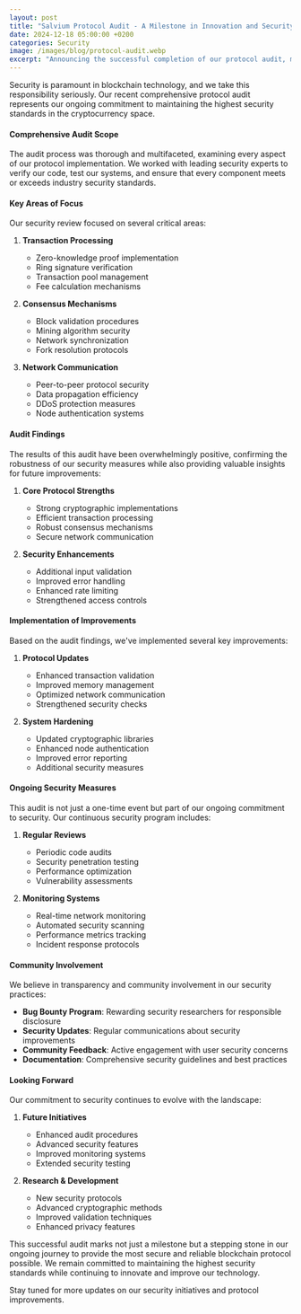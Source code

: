 ```yaml
---
layout: post
title: "Salvium Protocol Audit - A Milestone in Innovation and Security"
date: 2024-12-18 05:00:00 +0200
categories: Security
image: /images/blog/protocol-audit.webp
excerpt: "Announcing the successful completion of our protocol audit, marking a significant milestone in Salvium's commitment to security and innovation."
---
```


Security is paramount in blockchain technology, and we take this responsibility seriously. Our recent comprehensive protocol audit represents our ongoing commitment to maintaining the highest security standards in the cryptocurrency space.

#### Comprehensive Audit Scope

The audit process was thorough and multifaceted, examining every aspect of our protocol implementation. We worked with leading security experts to verify our code, test our systems, and ensure that every component meets or exceeds industry security standards.

#### Key Areas of Focus

Our security review focused on several critical areas:

1. **Transaction Processing**
   - Zero-knowledge proof implementation
   - Ring signature verification
   - Transaction pool management
   - Fee calculation mechanisms

2. **Consensus Mechanisms**
   - Block validation procedures
   - Mining algorithm security
   - Network synchronization
   - Fork resolution protocols

3. **Network Communication**
   - Peer-to-peer protocol security
   - Data propagation efficiency
   - DDoS protection measures
   - Node authentication systems

#### Audit Findings

The results of this audit have been overwhelmingly positive, confirming the robustness of our security measures while also providing valuable insights for future improvements:

1. **Core Protocol Strengths**
   - Strong cryptographic implementations
   - Efficient transaction processing
   - Robust consensus mechanisms
   - Secure network communication

2. **Security Enhancements**
   - Additional input validation
   - Improved error handling
   - Enhanced rate limiting
   - Strengthened access controls

#### Implementation of Improvements

Based on the audit findings, we've implemented several key improvements:

1. **Protocol Updates**
   - Enhanced transaction validation
   - Improved memory management
   - Optimized network communication
   - Strengthened security checks

2. **System Hardening**
   - Updated cryptographic libraries
   - Enhanced node authentication
   - Improved error reporting
   - Additional security measures

#### Ongoing Security Measures

This audit is not just a one-time event but part of our ongoing commitment to security. Our continuous security program includes:

1. **Regular Reviews**
   - Periodic code audits
   - Security penetration testing
   - Performance optimization
   - Vulnerability assessments

2. **Monitoring Systems**
   - Real-time network monitoring
   - Automated security scanning
   - Performance metrics tracking
   - Incident response protocols

#### Community Involvement

We believe in transparency and community involvement in our security practices:

- **Bug Bounty Program**: Rewarding security researchers for responsible disclosure
- **Security Updates**: Regular communications about security improvements
- **Community Feedback**: Active engagement with user security concerns
- **Documentation**: Comprehensive security guidelines and best practices

#### Looking Forward

Our commitment to security continues to evolve with the landscape:

1. **Future Initiatives**
   - Enhanced audit procedures
   - Advanced security features
   - Improved monitoring systems
   - Extended security testing

2. **Research & Development**
   - New security protocols
   - Advanced cryptographic methods
   - Improved validation techniques
   - Enhanced privacy features

This successful audit marks not just a milestone but a stepping stone in our ongoing journey to provide the most secure and reliable blockchain protocol possible. We remain committed to maintaining the highest security standards while continuing to innovate and improve our technology.

Stay tuned for more updates on our security initiatives and protocol improvements.
